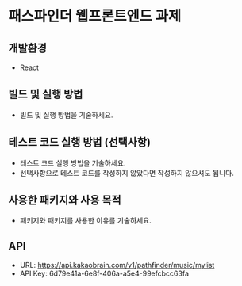 # 패스파인더 웹프론트엔드 과제

## 개발환경

- React

## 빌드 및 실행 방법

- 빌드 및 실행 방법을 기술하세요.

## 테스트 코드 실행 방법 (선택사항)

- 테스트 코드 실행 방법을 기술하세요.
- 선택사항으로 테스트 코드를 작성하지 않았다면 작성하지 않으셔도 됩니다.

## 사용한 패키지와 사용 목적

- 패키지와 패키지를 사용한 이유를 기술하세요.

## API

- URL: https://api.kakaobrain.com/v1/pathfinder/music/mylist
- API Key: 6d79e41a-6e8f-406a-a5e4-99efcbcc63fa

